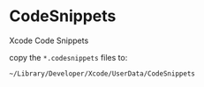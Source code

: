 # CodeSnippets
Xcode Code Snippets

copy the `*.codesnippets` files to:

```
~/Library/Developer/Xcode/UserData/CodeSnippets
```
